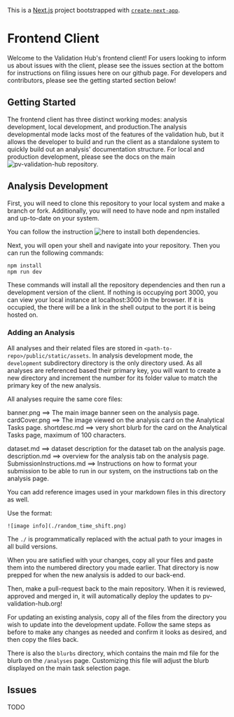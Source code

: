 This is a [Next.js](https://nextjs.org/) project bootstrapped with [`create-next-app`](https://github.com/vercel/next.js/tree/canary/packages/create-next-app).

# Frontend Client

Welcome to the Validation Hub's frontend client! For users looking to inform us about issues with the client, please see the issues section at the bottom for instructions on filing issues here on our github page. For developers and contributors, please see the getting started section below!

## Getting Started

The frontend client has three distinct working modes: analysis development, local development, and production.The analysis developmental mode lacks most of the features of the validation hub, but it allows the developer to build and run the client as a standalone system to quickly build out an analysis' documentation structure. For local and production development, please see the docs on the main ![pv-validation-hub](https://github.com/slacgismo/pv-validation-hub) repository.

## Analysis Development

First, you will need to clone this repository to your local system and make a branch or fork. Additionally, you will need to have node and npm installed and up-to-date on your system.

You can follow the instruction ![here](https://docs.npmjs.com/downloading-and-installing-node-js-and-npm) to install both dependencies.

Next, you will open your shell and navigate into your repository. Then you can run the following commands:
```
npm install
npm run dev
```

These commands will install all the repository dependencies and then run a development version of the client. If nothing is occupying port 3000, you can view your local instance at localhost:3000 in the browser. If it is occupied, the there will be a link in the shell output to the port it is being hosted on.

### Adding an Analysis

All analyses and their related files are stored in `<path-to-repo>/public/static/assets`. In analysis development mode, the `development` subdirectory directory is the only directory used. As all analyses are referenced based their primary key, you will want to create a new directory and increment the number for its folder value to match the primary key of the new analysis.

All analyses require the same core files:

banner.png ==> The main image banner seen on the analysis page.
cardCover.png ==> The image viewed on the analysis card on the Analytical Tasks page.
shortdesc.md ==> very short blurb for the card on the Analytical Tasks page, maximum of 100 characters.

dataset.md ==> dataset description for the dataset tab on the analysis page. 
description.md ==> overview for the analysis tab on the analysis page. 
SubmissionInstructions.md ==> Instructions on how to format your submission to be able to run in our system, on the instructions tab on the analysis page. 

You can add reference images used in your markdown files in this directory as well.

Use the format:
```
![image info](./random_time_shift.png)
```

The `./` is programmatically replaced with the actual path to your images in all build versions. 

When you are satisfied with your changes, copy all your files and paste them into the numbered directory you made earlier. That directory is now prepped for when the new analysis is added to our back-end.

Then, make a pull-request back to the main repository. When it is reviewed, approved and merged in, it will automatically deploy the updates to pv-validation-hub.org!

For updating an existing analysis, copy all of the files from the directory you wish to update into the development update. Follow the same steps as before to make any changes as needed and confirm it looks as desired, and then copy the files back.

There is also the `blurbs` directory, which contains the main md file for the blurb on the `/analyses` page. Customizing this file will adjust the blurb displayed on the main task selection page.

## Issues

TODO
